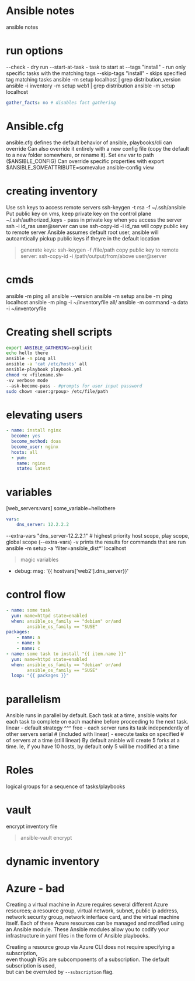 # Ansible notes
ansible notes
# run options
--check - dry run
--start-at-task - task to start at
--tags "install" - run only specific tasks with the matching tags
--skip-tags "install" - skips specified tag matching tasks
ansible -m setup localhost | grep distribution_version
ansible -i inventory -m setup web1 | grep distribution
ansible -m setup localhost

```yaml
gather_facts: no # disables fact gathering
```
# Ansible.cfg
ansible.cfg defines the default behavior of ansible, playbooks/cli can override
Can also override it entirely with a new config file (copy the default to a new folder somewhere, or rename it). Set env var to path ($ANSIBLE_CONFIG)
Can override specific properties with export $ANSIBLE_SOMEATTRIBUTE=somevalue
ansible-config view

# creating inventory
Use ssh keys to access remote servers
ssh-keygen -t rsa -f ~/.ssh/ansible
Put public key on vms, keep private key on the control plane
~/.ssh/authorized_keys - pass in private key when you access the server ssh -i id_ras user@server
can use ssh-copy-id -i id_ras will copy public key to remote server
Ansible assumes default root user, ansible will autoamtically pickup public keys if theyre in the default location


>generate keys: ssh-keygen -f /file/path
>copy public key to remote server: ssh-copy-id -i /path/output/from/above user@server

# cmds
ansible -m ping all
ansible --version
ansible -m setup <server name>
ansibe -m ping localhost
ansible -m ping -i ~/inventoryfile all/<server names>
ansible -m command -a data -i ~/inventoryfile <server name>

# Creating shell scripts
```bash
export ANSIBLE_GATHERING=explicit
echo hello there
ansible -m ping all
ansible -a 'cat /etc/hosts' all
ansible-playbook playbook.yml
chmod +x <filename.sh>
-vv verbose mode
--ask-become-pass - #prompts for user input password
sudo chown <user:grpoup> /etc/file/path
```

# elevating users
```yml
- name: install nginx
  become: yes
  become_method: doas
  become_user: nginx
  hosts: all
  - yum:
    name: nginx
    state: latest

```
# variables
[web_servers:vars]
some_variable=hellothere

```yaml
vars:
    dns_server: 12.2.2.2
```
--extra-vars "dns_server-12.2.2.1" # highest priority
host scope, play scope, global scope (--extra-vars)
-v prints the results for commands that are run
ansible -m setup -a 'filter=ansible_dist*' localhost
> magic variables
- debug:
    msg: '{{ hostvars['web2'].dns_server}}'


# control flow
```yaml
- name: some task
  yum: name=httpd state=enabled
  when: ansible_os_family == "debian" or/and
        ansible_os_family == "SUSE"
packages:
    - name: a
    - name: b
    - name: c
- name: some task to install "{{ item.name }}" 
  yum: name=httpd state=enabled
  when: ansible_os_family == "debian" or/and
        ansible_os_family == "SUSE"
  loop: "{{ packages }}"
```
# parallelism
Ansible runs in parallel by default. Each task at a time, ansible waits for each task to complete on each machine
before proceeding to the next task. 
linear - default strategy ^^^
free - each server runs its task independently of other servers
serial # (included with linear) - execute tasks on specified # of servers at a time (still linear)
By default anisble will create 5 forks at a time. Ie, if you have 10 hosts, by default only 5 will be modified at a time

# Roles 
logical groups for a sequence of tasks/playbooks

# vault
encrypt inventory file
>ansible-vault encrypt <filepath>

# dynamic inventory
# Azure - bad
Creating a virtual machine in Azure requires several different Azure resources; a resource group, virtual network, subnet, public ip address, network security group, network interface card, and the virtual machine itself. Each of these Azure resources can be managed and modified using an Ansible module. These Ansible modules allow you to codify your infrastructure in yaml files in the form of Ansible playbooks. 

Creating a resource group via Azure CLI does not require specifying a subscription,   
even though RGs are subcomponents of a subscription. The default subscription is used,  
but can be overruled by `--subscription` flag. 